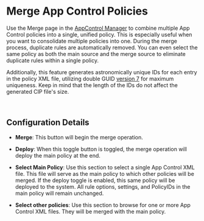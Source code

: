 # Merge App Control Policies

Use the Merge page in the [AppControl Manager](https://github.com/HotCakeX/Harden-Windows-Security/wiki/AppControl-Manager) to combine multiple App Control policies into a single, unified policy. This is especially useful when you want to consolidate multiple policies into one. During the merge process, duplicate rules are automatically removed. You can even select the same policy as both the main source and the merge source to eliminate duplicate rules within a single policy.

Additionally, this feature generates astronomically unique IDs for each entry in the policy XML file, utilizing double GUID [version 7](https://www.rfc-editor.org/rfc/rfc9562.html#name-uuid-version-7) for maximum uniqueness. Keep in mind that the length of the IDs do not affect the generated CIP file's size.

<br>

## Configuration Details

* **Merge**: This button will begin the merge operation.

* **Deploy**: When this toggle button is toggled, the merge operation will deploy the main policy at the end.

* **Select Main Policy**: Use this section to select a single App Control XML file. This file will serve as the main policy to which other policies will be merged. If the deploy toggle is enabled, this same policy will be deployed to the system. All rule options, settings, and PolicyIDs in the main policy will remain unchanged.

* **Select other policies**: Use this section to browse for one or more App Control XML files. They will be merged with the main policy.

<br>
